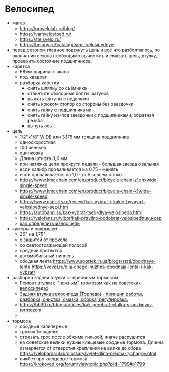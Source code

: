 # Велосипед

* магаз
	 * https://provelolab.ru/blog/
	 * https://vamvelosiped.ru/
	 * https://stelsvelo.ru/
	 * https://beloris.ru/catalog/tsepi-velosipednye
* перед сезоном главное подтянуть цепь и всё что разболталось, по окончании сезона необходимо вычистить и смазать цепь, втулку, проверить состояние подшипников.
* каретка
	* 68мм ширина стакана
	* под квадрат
	* разборка каретки
		* снять шляпку со съёмника
		* отвинтить стопорные болты шатунов
		* выжать шатуны с педалями
		* снять крюком стопор со стороны без звездочки
		* снять гайку с подшипниками
		* снять гайку из-под звездочки с подшипниками, обратная резьба
		* вынуть ось
 * цепь
	* 1/2"х1/8" WIDE или 3,175 мм толщина подшипника
	* односкоростная
	* 100 звеньев
	* оцинковка
	* Длина штифта 8,6 мм 
	* при натяжке цепи прокрути педали - большая звезда овальная
	* если калибр проваливается на 0,75 - менять
	* если проваливается на 1,0 - всё совсем плохо
	* https://www.kmcchain.com/en/product/bicycle-chain-z1ehxwide-single-speed
	* https://www.kmcchain.com/en/product/bicycle-chain-k1wide-single-speed
	* https://www.usports.ru/review/kak-vybrat-i-kakie-byvayut-velosipednye-sepi.htm
	* https://autobann.su/kak-vybrat-tsep-dlya-velosipeda.html
	* https://velofans.ru/vibor/kak-pravilno-podobrat-velosipednuyu-cep
	* [как определить износ цепи](http://veloboy.ru/kak-opredelit-iznos-cepi-velosipeda/)
 * камеры и покрышки
	* 26" на 1,75"
	* с защитой от прокола
	* со светоотражающей полосой
	* средний протектор
	* автомобильный ниппель
	* ободная лента https://www.sportek.in.ua/blogs/stati/obodnaya-lenta https://vevel.ru/dlja-chego-nuzhna-obodnaja-lenta-i-kak-vybrat/
 * разборка задней втулки с червячным тормозом
	* [Ремонт втулки с "ножным" тормозом как на советских велосипедах](https://www.youtube.com/watch?v=Lvc38a6GtnA)
	* [Задняя втулка велосипеда (Торпедо) - принцип работы, разборка, очистка, смазка, сборка, регулировка.](https://www.youtube.com/watch?v=y-0ZC2BQ1G0)
	* https://bb30.ru/blogs/articles/kak-perebrat-vtulku-s-nozhnym-tormozom
	* 
 * тормоза 
 	* ободные калиперные
	* тросик 1м задние
	* отрезать трос после обжима гильзой, иначе распушится
	* на советские велики нужны клещевые ободные тормоза. Длинна измеряется от отверстия крепления на вилке до обода. https://velobarnaul.ru/glossary/vylet-dlina-plecha-rychagov.html
	* ликбез про клещевые тормоза https://krokovod.org/forum/viewtopic.php?pid=1799#p1799

